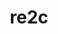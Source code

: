 ---
title: "re2c"
layout: cache
categories: [package, develop]
meta: {"versions": ["2.2", "3.0"], "compilers": ["apple-clang@=15.0.0", "cce@=15.0.1", "gcc@=10.2.1", "gcc@=11.1.0", "gcc@=11.4.0", "gcc@=12.3.0", "gcc@=7.3.1", "gcc@=7.5.0", "gcc@=9.4.0", "oneapi@=2024.2.0", "oneapi@=2024.2.1"], "oss": ["amzn2", "centos7", "rhel8", "ubuntu18.04", "ubuntu20.04", "ubuntu22.04", "ventura"], "platforms": ["darwin", "linux"], "targets": ["aarch64", "neoverse_n1", "neoverse_v1", "neoverse_v2", "ppc64le", "x86_64_v3", "zen4"], "stacks": ["aws-isc", "aws-isc-aarch64", "data-vis-sdk", "developer-tools", "developer-tools-manylinux2014", "e4s", "e4s-cray-rhel", "e4s-neoverse-v2", "e4s-neoverse_v1", "e4s-oneapi", "e4s-power", "e4s-rocm-external", "gpu-tests", "ml-darwin-aarch64-mps", "ml-linux-x86_64-cpu", "ml-linux-x86_64-cuda", "ml-linux-x86_64-rocm", "radiuss", "root", "tutorial"], "num_specs": 17, "num_specs_by_stack": {"ml-darwin-aarch64-mps": 1, "root": 17, "aws-isc-aarch64": 2, "aws-isc": 1, "developer-tools-manylinux2014": 1, "e4s-cray-rhel": 1, "radiuss": 1, "developer-tools": 1, "e4s-power": 1, "data-vis-sdk": 1, "gpu-tests": 1, "e4s-neoverse_v1": 1, "e4s-neoverse-v2": 1, "tutorial": 2, "e4s": 1, "ml-linux-x86_64-rocm": 1, "e4s-rocm-external": 1, "ml-linux-x86_64-cuda": 1, "ml-linux-x86_64-cpu": 1, "e4s-oneapi": 2}}
spec_details: [{"hash": "yyt2xaflub3tdrp4vk5q3v3dqockbhde", "compiler": "apple-clang@=15.0.0", "versions": ["3.0"], "os": "ventura", "platform": "darwin", "target": "aarch64", "variants": ["build_system=generic"], "stacks": ["ml-darwin-aarch64-mps", "root"], "size": "-", "tarball": "https://binaries.spack.io/develop/build_cache/darwin-ventura-aarch64/apple-clang-15.0.0/re2c-3.0/darwin-ventura-aarch64-apple-clang-15.0.0-re2c-3.0-yyt2xaflub3tdrp4vk5q3v3dqockbhde.spack"}, {"hash": "xzpyhpasw4qquv77ppplrluaklxpgfn6", "compiler": "gcc@=7.3.1", "versions": ["3.0"], "os": "amzn2", "platform": "linux", "target": "aarch64", "variants": ["build_system=generic"], "stacks": ["aws-isc-aarch64", "root"], "size": "-", "tarball": "https://binaries.spack.io/develop/build_cache/linux-amzn2-aarch64/gcc-7.3.1/re2c-3.0/linux-amzn2-aarch64-gcc-7.3.1-re2c-3.0-xzpyhpasw4qquv77ppplrluaklxpgfn6.spack"}, {"hash": "tiaxgwxtsg3pdefmqvnz7tyul2t6basa", "compiler": "gcc@=7.3.1", "versions": ["3.0"], "os": "amzn2", "platform": "linux", "target": "neoverse_n1", "variants": ["build_system=generic"], "stacks": ["aws-isc-aarch64", "root"], "size": "-", "tarball": "https://binaries.spack.io/develop/build_cache/linux-amzn2-neoverse_n1/gcc-7.3.1/re2c-3.0/linux-amzn2-neoverse_n1-gcc-7.3.1-re2c-3.0-tiaxgwxtsg3pdefmqvnz7tyul2t6basa.spack"}, {"hash": "wqld6inlcba3f56dlk6ich2i5s2lads3", "compiler": "gcc@=7.3.1", "versions": ["3.0"], "os": "amzn2", "platform": "linux", "target": "x86_64_v3", "variants": ["build_system=generic"], "stacks": ["aws-isc", "root"], "size": "-", "tarball": "https://binaries.spack.io/develop/build_cache/linux-amzn2-x86_64_v3/gcc-7.3.1/re2c-3.0/linux-amzn2-x86_64_v3-gcc-7.3.1-re2c-3.0-wqld6inlcba3f56dlk6ich2i5s2lads3.spack"}, {"hash": "o6szyssswiq6xml4j4qm4bnmundvhmfj", "compiler": "gcc@=10.2.1", "versions": ["3.0"], "os": "centos7", "platform": "linux", "target": "x86_64_v3", "variants": ["build_system=generic"], "stacks": ["developer-tools-manylinux2014", "root"], "size": "-", "tarball": "https://binaries.spack.io/develop/build_cache/linux-centos7-x86_64_v3/gcc-10.2.1/re2c-3.0/linux-centos7-x86_64_v3-gcc-10.2.1-re2c-3.0-o6szyssswiq6xml4j4qm4bnmundvhmfj.spack"}, {"hash": "6lza4tmxvvhx2y4tgjwc6k3uobbwhidc", "compiler": "cce@=15.0.1", "versions": ["3.0"], "os": "rhel8", "platform": "linux", "target": "zen4", "variants": ["build_system=generic"], "stacks": ["e4s-cray-rhel", "root"], "size": "-", "tarball": "https://binaries.spack.io/develop/build_cache/linux-rhel8-zen4/cce-15.0.1/re2c-3.0/linux-rhel8-zen4-cce-15.0.1-re2c-3.0-6lza4tmxvvhx2y4tgjwc6k3uobbwhidc.spack"}, {"hash": "bbtg4mas2fl32ndaczrcdry2yzcp7mmr", "compiler": "gcc@=7.5.0", "versions": ["3.0"], "os": "ubuntu18.04", "platform": "linux", "target": "x86_64_v3", "variants": ["build_system=generic"], "stacks": ["radiuss", "root"], "size": "-", "tarball": "https://binaries.spack.io/develop/build_cache/linux-ubuntu18.04-x86_64_v3/gcc-7.5.0/re2c-3.0/linux-ubuntu18.04-x86_64_v3-gcc-7.5.0-re2c-3.0-bbtg4mas2fl32ndaczrcdry2yzcp7mmr.spack"}, {"hash": "sd5uhpefngp7aagngmjodzub5ekadmdr", "compiler": "gcc@=7.5.0", "versions": ["2.2"], "os": "ubuntu18.04", "platform": "linux", "target": "x86_64_v3", "variants": ["build_system=generic"], "stacks": ["developer-tools", "root"], "size": "-", "tarball": "https://binaries.spack.io/develop/build_cache/linux-ubuntu18.04-x86_64_v3/gcc-7.5.0/re2c-2.2/linux-ubuntu18.04-x86_64_v3-gcc-7.5.0-re2c-2.2-sd5uhpefngp7aagngmjodzub5ekadmdr.spack"}, {"hash": "w72cqfm5nwol4u3vd3u26wq7vtbzthav", "compiler": "gcc@=9.4.0", "versions": ["3.0"], "os": "ubuntu20.04", "platform": "linux", "target": "ppc64le", "variants": ["build_system=generic"], "stacks": ["e4s-power", "root"], "size": "-", "tarball": "https://binaries.spack.io/develop/build_cache/linux-ubuntu20.04-ppc64le/gcc-9.4.0/re2c-3.0/linux-ubuntu20.04-ppc64le-gcc-9.4.0-re2c-3.0-w72cqfm5nwol4u3vd3u26wq7vtbzthav.spack"}, {"hash": "vd2x5ybkletwbdoavqghcgwufnw7e2he", "compiler": "gcc@=11.1.0", "versions": ["3.0"], "os": "ubuntu20.04", "platform": "linux", "target": "x86_64_v3", "variants": ["build_system=generic"], "stacks": ["data-vis-sdk", "root"], "size": "-", "tarball": "https://binaries.spack.io/develop/build_cache/linux-ubuntu20.04-x86_64_v3/gcc-11.1.0/re2c-3.0/linux-ubuntu20.04-x86_64_v3-gcc-11.1.0-re2c-3.0-vd2x5ybkletwbdoavqghcgwufnw7e2he.spack"}, {"hash": "cbrjzqu5fqv764pfm2soowzywk4hlrc3", "compiler": "gcc@=11.1.0", "versions": ["2.2"], "os": "ubuntu20.04", "platform": "linux", "target": "x86_64_v3", "variants": ["build_system=generic"], "stacks": ["gpu-tests", "root"], "size": "-", "tarball": "https://binaries.spack.io/develop/build_cache/linux-ubuntu20.04-x86_64_v3/gcc-11.1.0/re2c-2.2/linux-ubuntu20.04-x86_64_v3-gcc-11.1.0-re2c-2.2-cbrjzqu5fqv764pfm2soowzywk4hlrc3.spack"}, {"hash": "atts4orfgjwvun6n4f6mx5yoww3expmy", "compiler": "gcc@=11.4.0", "versions": ["3.0"], "os": "ubuntu22.04", "platform": "linux", "target": "neoverse_v1", "variants": ["build_system=generic"], "stacks": ["e4s-neoverse_v1", "root"], "size": "-", "tarball": "https://binaries.spack.io/develop/build_cache/linux-ubuntu22.04-neoverse_v1/gcc-11.4.0/re2c-3.0/linux-ubuntu22.04-neoverse_v1-gcc-11.4.0-re2c-3.0-atts4orfgjwvun6n4f6mx5yoww3expmy.spack"}, {"hash": "p6xm67k5sjuijzq6dbn2tgwvoah7hp6z", "compiler": "gcc@=11.4.0", "versions": ["3.0"], "os": "ubuntu22.04", "platform": "linux", "target": "neoverse_v2", "variants": ["build_system=generic"], "stacks": ["e4s-neoverse-v2", "root"], "size": "-", "tarball": "https://binaries.spack.io/develop/build_cache/linux-ubuntu22.04-neoverse_v2/gcc-11.4.0/re2c-3.0/linux-ubuntu22.04-neoverse_v2-gcc-11.4.0-re2c-3.0-p6xm67k5sjuijzq6dbn2tgwvoah7hp6z.spack"}, {"hash": "iqswmk4vzihck2zxyzeyagmnagncvryg", "compiler": "gcc@=11.4.0", "versions": ["3.0"], "os": "ubuntu22.04", "platform": "linux", "target": "x86_64_v3", "variants": ["build_system=generic"], "stacks": ["tutorial", "e4s", "root", "ml-linux-x86_64-rocm", "e4s-rocm-external", "ml-linux-x86_64-cuda", "ml-linux-x86_64-cpu"], "size": "-", "tarball": "https://binaries.spack.io/develop/build_cache/linux-ubuntu22.04-x86_64_v3/gcc-11.4.0/re2c-3.0/linux-ubuntu22.04-x86_64_v3-gcc-11.4.0-re2c-3.0-iqswmk4vzihck2zxyzeyagmnagncvryg.spack"}, {"hash": "6ygfblrjgsldbobeglbtvbrpykzm7co3", "compiler": "oneapi@=2024.2.0", "versions": ["3.0"], "os": "ubuntu22.04", "platform": "linux", "target": "x86_64_v3", "variants": ["build_system=generic"], "stacks": ["e4s-oneapi", "root"], "size": "-", "tarball": "https://binaries.spack.io/develop/build_cache/linux-ubuntu22.04-x86_64_v3/oneapi-2024.2.0/re2c-3.0/linux-ubuntu22.04-x86_64_v3-oneapi-2024.2.0-re2c-3.0-6ygfblrjgsldbobeglbtvbrpykzm7co3.spack"}, {"hash": "2jhakrwv7r4gxuitzhsssc6ie6plnzns", "compiler": "oneapi@=2024.2.1", "versions": ["3.0"], "os": "ubuntu22.04", "platform": "linux", "target": "x86_64_v3", "variants": ["build_system=generic"], "stacks": ["e4s-oneapi", "root"], "size": "-", "tarball": "https://binaries.spack.io/develop/build_cache/linux-ubuntu22.04-x86_64_v3/oneapi-2024.2.1/re2c-3.0/linux-ubuntu22.04-x86_64_v3-oneapi-2024.2.1-re2c-3.0-2jhakrwv7r4gxuitzhsssc6ie6plnzns.spack"}, {"hash": "7mixzroilhzdwzmgehva7kpqi46gk24p", "compiler": "gcc@=12.3.0", "versions": ["3.0"], "os": "ubuntu22.04", "platform": "linux", "target": "x86_64_v3", "variants": ["build_system=generic"], "stacks": ["tutorial", "root"], "size": "-", "tarball": "https://binaries.spack.io/develop/build_cache/linux-ubuntu22.04-x86_64_v3/gcc-12.3.0/re2c-3.0/linux-ubuntu22.04-x86_64_v3-gcc-12.3.0-re2c-3.0-7mixzroilhzdwzmgehva7kpqi46gk24p.spack"}]
---
